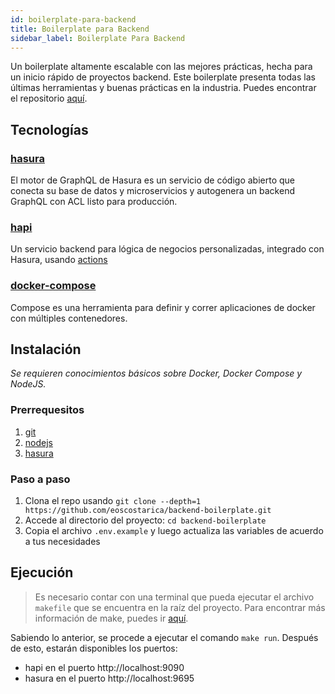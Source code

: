 ```yaml
---
id: boilerplate-para-backend
title: Boilerplate para Backend
sidebar_label: Boilerplate Para Backend
---
```


Un boilerplate altamente escalable con las mejores prácticas, hecha para un inicio rápido de proyectos backend. Este boilerplate presenta todas las últimas herramientas y buenas prácticas en la industria. Puedes encontrar el repositorio [aquí](https://github.com/eoscostarica/backend-boilerplate).

## Tecnologías
### **[hasura](https://hasura.io)**
El motor de GraphQL de Hasura es un servicio de código abierto que conecta su base de datos y microservicios y autogenera un backend GraphQL con ACL listo para producción.

### **[hapi](https://hapi.dev/)**
Un servicio backend para lógica de negocios personalizadas, integrado con Hasura, usando [actions](https://hasura.io/docs/1.0/graphql/manual/actions/index.html#actions)

### **[docker-compose](https://docs.docker.com/compose/)**
Compose es una herramienta para definir y correr aplicaciones de docker con múltiples contenedores.

## Instalación
*Se requieren conocimientos básicos sobre Docker, Docker Compose y NodeJS.*

### Prerrequesitos
1. [git](https://git-scm.com/)
1. [nodejs](https://nodejs.org)
1. [hasura](https://hasura.io/docs/1.0/graphql/core/hasura-cli/install-hasura-cli.html#install-hasura-cli)

### Paso a paso
1. Clona el repo usando `git clone --depth=1 https://github.com/eoscostarica/backend-boilerplate.git`
1. Accede al directorio del proyecto: `cd backend-boilerplate`
1. Copia el archivo `.env.example` y luego actualiza las variables de acuerdo a tus necesidades

## Ejecución
> Es necesario contar con una terminal que pueda ejecutar el archivo `makefile` que se encuentra en la raíz del proyecto. Para encontrar más información de make, puedes ir [aquí](https://www.gnu.org/software/make/manual/make.html).

Sabiendo lo anterior, se procede a ejecutar el comando `make run`. Después de esto, estarán disponibles los puertos:
- hapi en el puerto http://localhost:9090
- hasura en el puerto http://localhost:9695
